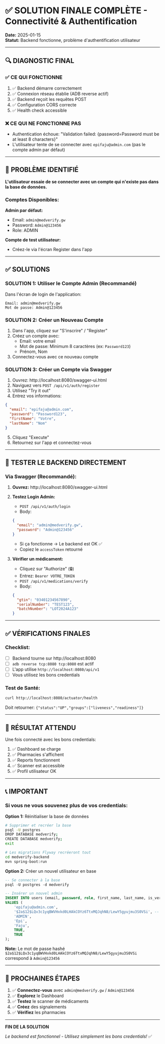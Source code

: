 # ✅ SOLUTION FINALE COMPLÈTE - Connectivité & Authentification

**Date:** 2025-01-15  
**Statut:** Backend fonctionne, problème d'authentification utilisateur

---

## 🔍 DIAGNOSTIC FINAL

### ✅ CE QUI FONCTIONNE
1. ✅ Backend démarre correctement
2. ✅ Connexion réseau établie (ADB reverse actif)
3. ✅ Backend reçoit les requêtes POST
4. ✅ Configuration CORS correcte
5. ✅ Health check accessible

### ❌ CE QUI NE FONCTIONNE PAS
- Authentication échoue: "Validation failed: {password=Password must be at least 8 characters}"
- L'utilisateur tente de se connecter avec `epifaju@admin.com` (pas le compte admin par défaut)

---

## 🎯 PROBLÈME IDENTIFIÉ

**L'utilisateur essaie de se connecter avec un compte qui n'existe pas dans la base de données.**

### Comptes Disponibles:

**Admin par défaut:**
- Email: `admin@medverify.gw`
- Password: `Admin@123456`
- Role: ADMIN

**Compte de test utilisateur:**
- Créez-le via l'écran Register dans l'app

---

## ✅ SOLUTIONS

### SOLUTION 1: Utiliser le Compte Admin (Recommandé)

Dans l'écran de login de l'application:
```
Email: admin@medverify.gw
Mot de passe: Admin@123456
```

### SOLUTION 2: Créer un Nouveau Compte

1. Dans l'app, cliquez sur "S'inscrire" / "Register"
2. Créez un compte avec:
   - Email: votre email
   - Mot de passe: Minimum 8 caractères (ex: `Password123`)
   - Prénom, Nom
3. Connectez-vous avec ce nouveau compte

### SOLUTION 3: Créer un Compte via Swagger

1. Ouvrez: http://localhost:8080/swagger-ui.html
2. Naviguez vers `POST /api/v1/auth/register`
3. Utilisez "Try it out"
4. Entrez vos informations:
```json
{
  "email": "epifaju@admin.com",
  "password": "Password123",
  "firstName": "Votre",
  "lastName": "Nom"
}
```
5. Cliquez "Execute"
6. Retournez sur l'app et connectez-vous

---

## 🧪 TESTER LE BACKEND DIRECTEMENT

### Via Swagger (Recommandé):

1. **Ouvrez:** http://localhost:8080/swagger-ui.html

2. **Testez Login Admin:**
   - `POST /api/v1/auth/login`
   - Body:
   ```json
   {
     "email": "admin@medverify.gw",
     "password": "Admin@123456"
   }
   ```
   - Si ça fonctionne → Le backend est OK ✅
   - Copiez le `accessToken` retourné

3. **Vérifier un médicament:**
   - Cliquez sur "Authorize" (🔒)
   - Entrez: `Bearer VOTRE_TOKEN`
   - `POST /api/v1/medications/verify`
   - Body:
   ```json
   {
     "gtin": "03401234567890",
     "serialNumber": "TEST123",
     "batchNumber": "LOT2024A123"
   }
   ```

---

## ✅ VÉRIFICATIONS FINALES

### Checklist:
- [ ] Backend tourne sur http://localhost:8080
- [ ] `adb reverse tcp:8080 tcp:8080` est actif
- [ ] L'app utilise `http://localhost:8080/api/v1`
- [ ] Vous utilisez les bons credentials

### Test de Santé:
```bash
curl http://localhost:8080/actuator/health
```
Doit retourner: `{"status":"UP","groups":["liveness","readiness"]}`

---

## 🎉 RÉSULTAT ATTENDU

Une fois connecté avec les bons credentials:
1. ✅ Dashboard se charge
2. ✅ Pharmacies s'affichent
3. ✅ Reports fonctionnent
4. ✅ Scanner est accessible
5. ✅ Profil utilisateur OK

---

## 📞 IMPORTANT

### Si vous ne vous souvenez plus de vos credentials:

**Option 1:** Réinitialiser la base de données
```bash
# Supprimer et recréer la base
psql -U postgres
DROP DATABASE medverify;
CREATE DATABASE medverify;
exit

# Les migrations Flyway recréeront tout
cd medverify-backend
mvn spring-boot:run
```

**Option 2:** Créer un nouvel utilisateur en base
```sql
-- Se connecter à la base
psql -U postgres -d medverify

-- Insérer un nouvel admin
INSERT INTO users (email, password, role, first_name, last_name, is_verified, is_active)
VALUES (
    'epifaju@admin.com',
    '$2a$12$LQv3c1yqBWVHxkd0LHAkCOYz6TtxMQJqhN8/LewY5gyujmu3S0VSi', -- Admin@123456
    'ADMIN',
    'Epi',
    'Faju',
    TRUE,
    TRUE
);
```

**Note:** Le mot de passe hashé `$2a$12$LQv3c1yqBWVHxkd0LHAkCOYz6TtxMQJqhN8/LewY5gyujmu3S0VSi` correspond à `Admin@123456`

---

## 🚀 PROCHAINES ÉTAPES

1. ✅ **Connectez-vous** avec `admin@medverify.gw` / `Admin@123456`
2. ✅ **Explorez** le Dashboard
3. ✅ **Testez** le scanner de médicaments
4. ✅ **Créez** des signalements
5. ✅ **Vérifiez** les pharmacies

---

**FIN DE LA SOLUTION**

*Le backend est fonctionnel - Utilisez simplement les bons credentials!* ✅



